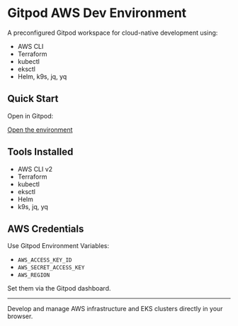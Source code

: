 # Gitpod AWS Dev Environment

A preconfigured Gitpod workspace for cloud-native development using:

- AWS CLI
- Terraform
- kubectl
- eksctl
- Helm, k9s, jq, yq

## Quick Start

Open in Gitpod:

[Open the environment](https://gitpod.io/#https://github.com/alianjo/aws-dev-env)

## Tools Installed

- AWS CLI v2
- Terraform
- kubectl
- eksctl
- Helm
- k9s, jq, yq

## AWS Credentials

Use Gitpod Environment Variables:
- `AWS_ACCESS_KEY_ID`
- `AWS_SECRET_ACCESS_KEY`
- `AWS_REGION`

Set them via the Gitpod dashboard.

---

Develop and manage AWS infrastructure and EKS clusters directly in your browser.
